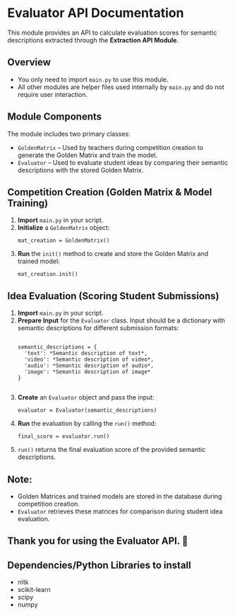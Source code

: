 <h1>Evaluator API Documentation</h1>
<p>This module provides an API to calculate evaluation scores for semantic descriptions extracted through the <strong>Extraction API Module</strong>.</p>

<h2>Overview</h2>
<ul>
  <li>You only need to import <code>main.py</code> to use this module.</li>
  <li>All other modules are helper files used internally by <code>main.py</code> and do not require user interaction.</li>
</ul>

<h2>Module Components</h2>
<p>The module includes two primary classes:</p>
<ul>
  <li><code>GoldenMatrix</code> – Used by teachers during competition creation to generate the Golden Matrix and train the model.</li>
  <li><code>Evaluator</code> – Used to evaluate student ideas by comparing their semantic descriptions with the stored Golden Matrix.</li>
</ul>

<h2>Competition Creation (Golden Matrix & Model Training)</h2>
<ol>
  <li><strong>Import</strong> <code>main.py</code> in your script.</li>
  <li><strong>Initialize</strong> a <code>GoldenMatrix</code> object:</li>
  <pre><code>mat_creation = GoldenMatrix()</code></pre>
  <li><strong>Run</strong> the <code>init()</code> method to create and store the Golden Matrix and trained model:</li>
  <pre><code>mat_creation.init()</code></pre>
</ol>

<h2>Idea Evaluation (Scoring Student Submissions)</h2>
<ol>
  <li><strong>Import</strong> <code>main.py</code> in your script.</li>
  <li><strong>Prepare Input</strong> for the <code>Evaluator</code> class. Input should be a dictionary with semantic descriptions for different submission formats:</li>
  <pre><code>
semantic_descriptions = {
  'text': *Semantic description of text*,
  'video': *Semantic description of video*,
  'audio': *Semantic description of audio*,
  'image': *Semantic description of image*
}
  </code></pre>
  <li><strong>Create</strong> an <code>Evaluator</code> object and pass the input:</li>
  <pre><code>evaluator = Evaluator(semantic_descriptions)</code></pre>
  <li><strong>Run</strong> the evaluation by calling the <code>run()</code> method:</li>
  <pre><code>final_score = evaluator.run()</code></pre>
  <li><code>run()</code> returns the final evaluation score of the provided semantic descriptions.</li>
</ol>

<h2>Note:</h2>
<ul>
  <li>Golden Matrices and trained models are stored in the database during competition creation.</li>
  <li><code>Evaluator</code> retrieves these matrices for comparison during student idea evaluation.</li>
</ul>

<h2>Thank you for using the Evaluator API. 🚀</h2>



<h2>Dependencies/Python Libraries to install</h2>
<ul>
<li>nltk</li>
<li>scikit-learn</li>
<li>scipy</li>
<li>numpy</li>
</ul>
